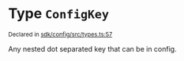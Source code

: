 # Type `ConfigKey`
<sub>Declared in [sdk/config/src/types.ts:57](https://github.com/dxos/dxos/blob/ce1e5d079/packages/sdk/config/src/types.ts#L57)</sub>


Any nested dot separated key that can be in config.



